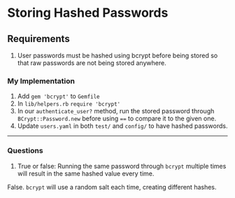 # Storing Hashed Passwords
## Requirements
1. User passwords must be hashed using bcrypt before being stored so that raw passwords are not being stored anywhere.

### My Implementation
1. Add `gem 'bcrypt'` to `Gemfile`
2. In `lib/helpers.rb` `require 'bcrypt'`
3. In our `authenticate_user?` method, run the stored password through `BCrypt::Password.new` before using `==` to compare it to the given one.
4. Update `users.yaml` in both `test/` and `config/` to have hashed passwords.

---
### Questions
1. True or false: Running the same password through `bcrypt` multiple times will result in the same hashed value every time.

False. `bcrypt` will use a random salt each time, creating different hashes.
